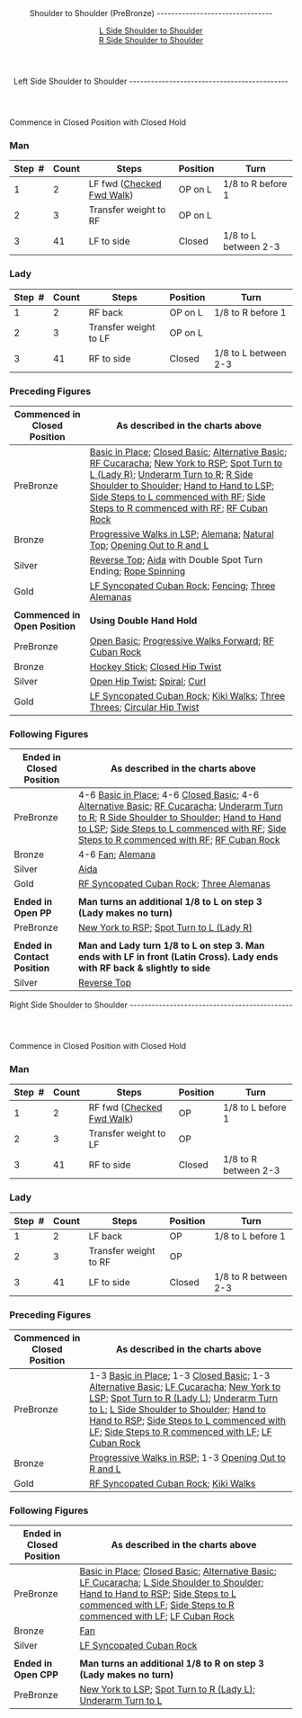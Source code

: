 <header>Shoulder to Shoulder (PreBronze)
--------------------------------

[L Side Shoulder to Shoulder](#l)  
 [R Side Shoulder to Shoulder](#r)

 </header> <header><a id="l">Left Side Shoulder to Shoulder</a>
--------------------------------------------

 </header>Commence in Closed Position with Closed Hold

### Man

 | **Step<span style="color:white">\_</span>\#** | **Count** | **Steps** | **Position** | **Turn** |
|---|---|---|---|---|
| 1 | 2 | LF fwd ([Checked Fwd Walk](../technique/cr_checked_fwd_walk.md)) | OP on L | 1/8 to R before 1 |
| 2 | 3 | Transfer weight to RF | OP on L |  |
| 3 | 41 | LF to side | Closed | 1/8 to L between 2-3 |

### Lady

 | ****Step<span style="color:white">\_</span>\#**** | **Count** | **Steps** | **Position** | **Turn** |
|---|---|---|---|---|
| 1 | 2 | RF back | OP on L | 1/8 to R before 1 |
| 2 | 3 | Transfer weight to LF | OP on L |  |
| 3 | 41 | RF to side | Closed | 1/8 to L between 2-3 |

### Preceding Figures

 | **Commenced in Closed Position** | **As described in the charts above** |
|---|---|
| PreBronze | [Basic in Place](basic_in_place.md); [Closed Basic](closed_basic); [Alternative Basic](alternative_basic); [RF Cucaracha](cucaracha.md); [New York to RSP](new_york.md); [Spot Turn to L (Lady R)](spot_turn.md); [Underarm Turn to R](underarm_turn.md); [R Side Shoulder to Shoulder](shoulder_to_shoulder.md); [Hand to Hand to LSP](hand_to_hand.md); [Side Steps to L commenced with RF](side_step.md); [Side Steps to R commenced with RF](side_step.md); [RF Cuban Rock](cuban_rocks.md) |
| Bronze | [Progressive Walks in LSP](progressive_walks_rsp_lsp.md); [Alemana](alemana.md); [Natural Top](natural_top.md); [Opening Out to R and L](opening_out_LR.md) |
| Silver | [Reverse Top](reverse_top.md); [Aida](aida.md) with Double Spot Turn Ending; [Rope Spinning](rope_spinning) |
| Gold | [LF Syncopated Cuban Rock](syncopated_cuban_rock.md); [Fencing](fencing.md); [Three Alemanas](three_alemanas.md) |
|  |  |
| **Commenced in Open Position** | **Using Double Hand Hold** |
| PreBronze | [Open Basic](open_basic.md); [Progressive Walks Forward](progressive_walks.md); [RF Cuban Rock](cuban_rocks.md) |
| Bronze | [Hockey Stick](hockey_stick.md); [Closed Hip Twist](closed_hip.md) |
| Silver | [Open Hip Twist](open_hip.md); [Spiral](spiral.md); [Curl](curl) |
| Gold | [LF Syncopated Cuban Rock](syncopated_cuban_rock.md); [Kiki Walks](kiki_walks); [Three Threes](three_threes.md); [Circular Hip Twist](circular_hip_twist.md) |

### Following Figures

 | **Ended in Closed Position** | **As described in the charts above** |
|---|---|
| PreBronze | 4-6 [Basic in Place](alternative_basic.md); 4-6 [Closed Basic](closed_basic); 4-6 [Alternative Basic](alternative_basic); [RF Cucaracha](cucaracha.md); [Underarm Turn to R](underarm_turn.md); [R Side Shoulder to Shoulder](shoulder_to_shoulder.md); [Hand to Hand to LSP](hand_to_hand.md); [Side Steps to L commenced with RF](side_step.md); [Side Steps to R commenced with RF](side_step.md); [RF Cuban Rock](cuban_rocks.md) |
| Bronze | 4-6 [Fan](fan.md); [Alemana](alemana.md) |
| Silver | [Aida](aida.md) |
| Gold | [RF Syncopated Cuban Rock](syncopated_cuban_rock.md); [Three Alemanas](three_alemanas.md) |
|  |  |
| **Ended in Open PP** | **Man turns an additional 1/8 to L on step 3 (Lady makes no turn)** |
| PreBronze | [New York to RSP](new_york.md); [Spot Turn to L (Lady R)](spot_turn.md) |
|  |  |
| **Ended in Contact Position** | **Man and Lady turn 1/8 to L on step 3. Man ends with LF in front (Latin Cross). Lady ends with RF back &amp; slightly to side** |
| Silver | [Reverse Top](reverse_top.md) |

 <header><a id="r">Right Side Shoulder to Shoulder</a>
---------------------------------------------

 </header>Commence in Closed Position with Closed Hold

### Man

 | **Step<span style="color:white">\_</span>\#** | **Count** | **Steps** | **Position** | **Turn** |
|---|---|---|---|---|
| 1 | 2 | RF fwd ([Checked Fwd Walk](../technique/cr_checked_fwd_walk.md)) | OP | 1/8 to L before 1 |
| 2 | 3 | Transfer weight to LF | OP |  |
| 3 | 41 | RF to side | Closed | 1/8 to R between 2-3 |

### Lady

 | ****Step<span style="color:white">\_</span>\#**** | **Count** | **Steps** | **Position** | **Turn** |
|---|---|---|---|---|
| 1 | 2 | LF back | OP | 1/8 to L before 1 |
| 2 | 3 | Transfer weight to RF | OP |  |
| 3 | 41 | LF to side | Closed | 1/8 to R between 2-3 |

### Preceding Figures

 | **Commenced in Closed Position** | **As described in the charts above** |
|---|---|
| PreBronze | 1-3 [Basic in Place](basic_in_place.md); 1-3 [Closed Basic](closed_basic); 1-3 [Alternative Basic](alternative_basic); [LF Cucaracha](cucaracha.md); [New York to LSP](new_york.md); [Spot Turn to R (Lady L)](spot_turn.md); [Underarm Turn to L](underarm_turn.md); [L Side Shoulder to Shoulder](shoulder_to_shoulder.md); [Hand to Hand to RSP](hand_to_hand.md); [Side Steps to L commenced with LF](side_step.md); [Side Steps to R commenced with LF](side_step.md); [LF Cuban Rock](cuban_rocks.md) |
| Bronze | [Progressive Walks in RSP](progressive_walks_rsp_lsp.md); 1-3 [Opening Out to R and L](opening_out_LR.md) |
| Gold | [RF Syncopated Cuban Rock](syncopated_cuban_rock.md); [Kiki Walks](kiki_walks) |

### Following Figures

 | **Ended in Closed Position** | **As described in the charts above** |
|---|---|
| PreBronze | [Basic in Place](alternative_basic.md); [Closed Basic](closed_basic); [Alternative Basic](alternative_basic); [LF Cucaracha](cucaracha.md); [L Side Shoulder to Shoulder](shoulder_to_shoulder.md); [Hand to Hand to RSP](hand_to_hand.md); [Side Steps to L commenced with LF](side_step.md); [Side Steps to R commenced with LF](side_step.md); [LF Cuban Rock](cuban_rocks.md) |
| Bronze | [Fan](fan.md) |
| Silver | [LF Syncopated Cuban Rock](syncopated_cuban_rock.md) |
|  |  |
| **Ended in Open CPP** | **Man turns an additional 1/8 to R on step 3 (Lady makes no turn)** |
| PreBronze | [New York to LSP](new_york.md); [Spot Turn to R (Lady L)](spot_turn.md); [Underarm Turn to L](underarm_turn.md) |
